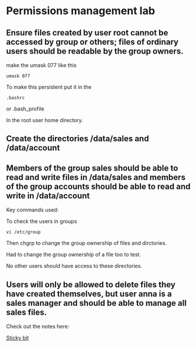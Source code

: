# Permissions management lab

## Ensure files created by user root cannot be accessed by group or others; files of ordinary users should be readable by the group owners.

make the umask 077 like this

	umask 077

To make this persistent put it in the 

	.bashrc
or
	.bash_profile

In the root user home directory.

## Create the directories /data/sales and /data/account

## Members of the group sales should be able to read and write files in /data/sales and members of the group accounts should be able to read and write in /data/account

Key commands used:

To check the users in groups

	vi /etc/group

Then chgrp to change the group ownership of files and dirctories.

Had to change the group ownership of a file too to test.

No other users should have access to these directories.

## Users will only be allowed to delete files they have created themselves, but user anna is a sales manager and should be able to manage all sales files.

Check out the notes here:

[Sticky bit](https://github.com/tjkhara/notes/blob/master/linux_notes/13_permissions_management.md#what-is-sticky-bit)

